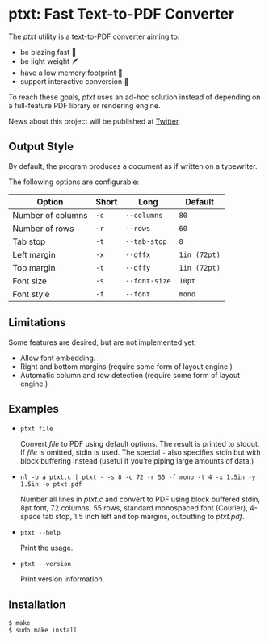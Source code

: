 ptxt: Fast Text-to-PDF Converter
================================
The *ptxt* utility is a text-to-PDF converter aiming to:

- be blazing fast 🚀
- be light weight 🪶
- have a low memory footprint 💪
- support interactive conversion 📜

To reach these goals, *ptxt* uses an ad-hoc solution instead of depending on a full-feature PDF library or rendering engine.

News about this project will be published at [Twitter](https://twitter.com/dongyx2).

Output Style
------------
By default, the program produces a document as if written on a typewriter. 

The following options are configurable:

Option | Short | Long | Default
-|-|-|-
Number of columns | `-c` | `--columns`   | `80`
Number of rows    | `-r` | `--rows`      | `60`
Tab stop          | `-t` | `--tab-stop`  | `8`
Left margin       | `-x` | `--offx`      | `1in (72pt)`
Top margin        | `-t` | `--offy`      | `1in (72pt)`
Font size         | `-s` | `--font-size` | `10pt`
Font style        | `-f` | `--font`      | `mono`

Limitations
-----------
Some features are desired, but are not implemented yet:
- Allow font embedding.
- Right and bottom margins (require some form of layout engine.)
- Automatic column and row detection (require some form of layout engine.)

Examples
-----

- `ptxt file`

	Convert *file* to PDF using default options. The result is printed 
	to stdout. If *file* is omitted, stdin is used. The special `-` 
	also specifies stdin but with block buffering instead (useful if 
	you're piping large amounts of data.)

- `nl -b a ptxt.c | ptxt - -s 8 -c 72 -r 55 -f mono -t 4 -x 1.5in -y 1.5in -o ptxt.pdf`

	Number all lines in *ptxt.c* and convert to PDF using block buffered 
	stdin, 8pt font, 72 columns, 55 rows, standard monospaced font (Courier), 
	4-space tab stop, 1.5 inch left and top margins, outputting to 
	*ptxt.pdf*.

- `ptxt --help`

	Print the usage.

- `ptxt --version`

	Print version information.

Installation
------------

	$ make
	$ sudo make install
